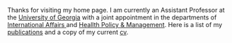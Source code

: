 Thanks for visiting my home page. I am currently an Assistant
Professor at the [University of Georgia](https://www.uga.edu/) with a joint appointment in the
departments of
[International Affairs ](https://spia.uga.edu/departments-centers/department-of-international-affairs/)
and
[Heallth Policy & Management](https://publichealth.uga.edu/departments/health-policy-management/). Here
is a list of my 
[publications](publications.md) and a copy of my current [cv](https://www.dropbox.com/s/coys3fl1qmblbki/Gell-Redman_CV.pdf?dl=0). 
